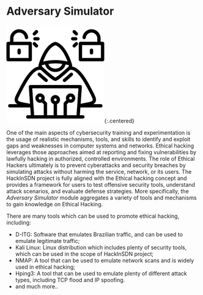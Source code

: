 # Adversary Simulator

![Adversary Simulator logo](/assets/img/adversary-simulator-logo.png){:.centered}

One of the main aspects of cybersecurity training and experimentation is the usage of realistic mechanisms, tools, and skills to identify and exploit gaps and weaknesses in computer systems and networks. Ethical hacking leverages those approaches aimed at reporting and fixing vulnerabilities by lawfully hacking in authorized, controlled environments. The role of Ethical Hackers ultimately is to prevent cyberattacks and security breaches by simulating attacks without harming the service, network, or its users. The HackInSDN project is fully aligned with the Ethical hacking concept and provides a framework for users to test offensive security tools, understand attack scenarios, and evaluate defense strategies. More specifically, the *Adversary Simulator* module aggregates a variety of tools and mechanisms to gain knowledge on Ethical Hacking.

There are many tools which can be used to promote ethical hacking, including:

- D-ITG: Software that emulates Brazilian traffic, and can be used to emulate legitimate traffic; 
- Kali Linux: Linux distribution which includes plenty of security tools, which can be used in the scope of HackInSDN project;
- NMAP: A tool that can be used to emulate network scans and is widely used in ethical hacking;
- Hping3: A tool that can be used to emulate plenty of different attack types, including TCP flood and IP spoofing.
- and much more..
